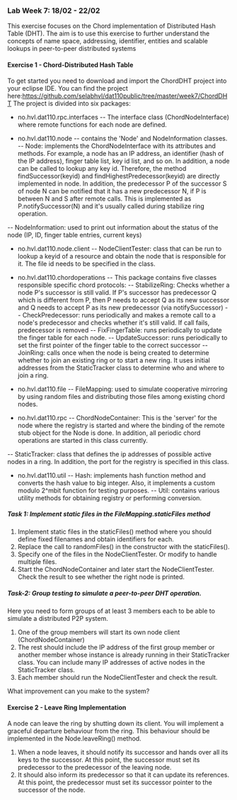 ### Lab Week 7: 18/02 - 22/02

This exercise focuses on the Chord implementation of Distributed Hash Table (DHT). The aim is to use this exercise to further understand the concepts of name space, addressing, identifier, entities and scalable lookups in peer-to-peer distributed systems

#### Exercise 1 - Chord-Distributed Hash Table

To get started you need to download and import the ChordDHT project into your eclipse IDE. You can find the project here:https://github.com/selabhvl/dat110public/tree/master/week7/ChordDHT
The project is divided into six packages:

- no.hvl.dat110.rpc.interfaces
-- The interface class (ChordNodeInterface) where remote functions for each node are defined.

- no.hvl.dat110.node
-- contains the 'Node' and NodeInformation classes.
-- Node: implements the ChordNodeInterface with its attributes and methods. For example, a node has an IP address, an identifier (hash of the IP address), finger table list, key id list, and so on. In addition, a node can be called to lookup any key id. Therefore, the method findSuccessor(keyid) and findHighestPredecessor(keyid) are directly implemented in node. In addition, the predecessor P of the successor S of node N can be notified that it has a new predecessor N, if P is between N and S after remote calls. This is implemented as P.notifySuccessor(N) and it's usually called during stabilize ring operation.

-- NodeInformation: used to print out information about the status of the node (IP, ID, finger table entries, current keys)

- no.hvl.dat110.node.client
-- NodeClientTester: class that can be run to lookup a keyid of a resource and obtain the node that is responsible for it. The file id needs to be specified in the class.

- no.hvl.dat110.chordoperations
-- This package contains five classes responsible specific chord protocols: 
-- StabilizeRing: Checks whether a node P's successor is still valid. If P's successor has predecessor Q which is different from P, then P needs to accept Q as its new successor and Q needs to accept P as its new predecessor (via notifySuccessor)
-- CheckPredecessor: runs periodically and makes a remote call to a node's predecessor and checks whether it's still valid. If call fails, predecessor is removed
-- FixFingerTable: runs periodically to update the finger table for each node.
-- UpdateSuccessor: runs periodically to set the first pointer of the finger table to the correct successor
-- JoinRing: calls once when the node is being created to determine whether to join an existing ring or to start a new ring. It uses initial addresses from the StaticTracker class to determine who and where to join a ring.

- no.hvl.dat110.file
-- FileMapping: used to simulate cooperative mirroring by using random files and distributing those files among existing chord nodes.

- no.hvl.dat110.rpc
-- ChordNodeContainer: This is the 'server' for the node where the registry is started and where the binding of the remote stub object for the Node is done. In addition, all periodic chord operations are started in this class currently.

-- StaticTracker: class that defines the ip addresses of possible active nodes in a ring. In addition, the port for the registry is specified in this class.

- no.hvl.dat110.util
-- Hash: implements hash function method and converts the hash value to big integer. Also, it implements a custom modulo 2^mbit function for testing purposes.
-- Util: contains various utility methods for obtaining registry or performing conversion.

##### Task 1: Implement static files in the FileMapping.staticFiles method 
1. Implement static files in the staticFiles() method where you should define fixed filenames and obtain identifiers for each.
2. Replace the call to randomFiles() in the constructor with the staticFiles().
4. Specify one of the files in the NodeClientTester. Or modify to handle multiple files.
3. Start the ChordNodeContainer and later start the NodeClientTester. Check the result to see whether the right node is printed.

##### Task-2: Group testing to simulate a peer-to-peer DHT operation.
Here you need to form groups of at least 3 members each to be able to simulate a distributed P2P system. 
1. One of the group members will start its own node client (ChordNodeContainer)
2. The rest should include the IP address of the first group member or another member whose instance is already running in their StaticTracker class. You can include many IP addresses of active nodes in the StaticTracker class.
3. Each member should run the NodeClientTester and check the result. 

What improvement can you make to the system?


#### Exercise 2 - Leave Ring Implementation
A node can leave the ring by shutting down its client. You will implement a graceful departure behaviour from the ring. This behaviour should be implemented in the Node.leaveRing() method.
1. When a node leaves, it should notify its successor and hands over all its keys to the successor. At this point, the successor must set its predecessor to the predecessor of the leaving node.
2. It should also inform its predecessor so that it can update its references. At this point, the predecessor must set its successor pointer to the successor of the node.

